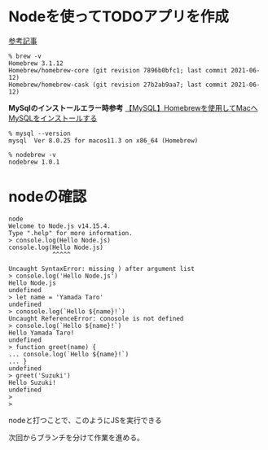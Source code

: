 # Nodeを使ってTODOアプリを作成
[参考記事](https://zenn.dev/wkb/books/node-tutorial/viewer/2)

```
% brew -v
Homebrew 3.1.12
Homebrew/homebrew-core (git revision 7896b0bfc1; last commit 2021-06-12)
Homebrew/homebrew-cask (git revision 27b2ab9aa7; last commit 2021-06-12)
```
**MySqlのインストールエラー時参考**
[【MySQL】Homebrewを使用してMacへMySQLをインストールする](https://pointsandlines.jp/env-tool/mac/mysql-install-mac)
```
% mysql --version
mysql  Ver 8.0.25 for macos11.3 on x86_64 (Homebrew)
```

```
% nodebrew -v
nodebrew 1.0.1

```

# **nodeの確認**

```
node
Welcome to Node.js v14.15.4.
Type ".help" for more information.
> console.log(Hello Node.js)
console.log(Hello Node.js)
            ^^^^^

Uncaught SyntaxError: missing ) after argument list
> console.log('Hello Node.js')
Hello Node.js
undefined
> let name = 'Yamada Taro'
undefined
> conosole.log(`Hello ${name}!`)
Uncaught ReferenceError: conosole is not defined
> console.log(`Hello ${name}!`)
Hello Yamada Taro!
undefined
> function greet(name) { 
... console.log(`Hello ${name}!`)
... }
undefined
> greet('Suzuki')
Hello Suzuki!
undefined
> 
> 

```
nodeと打つことで、このようにJSを実行できる

次回からブランチを分けて作業を進める。
